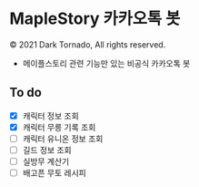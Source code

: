 # MapleStory 카카오톡 봇

© 2021 Dark Tornado, All rights reserved.

* 메이플스토리 관련 기능만 있는 비공식 카카오톡 봇

## To do

* [x] 캐릭터 정보 조회
* [x] 캐릭터 무릉 기록 조회
* [ ] 캐릭터 유니온 정보 조회
* [ ] 길드 정보 조회
* [ ] 실방무 계산기
* [ ] 배고픈 무토 레시피
